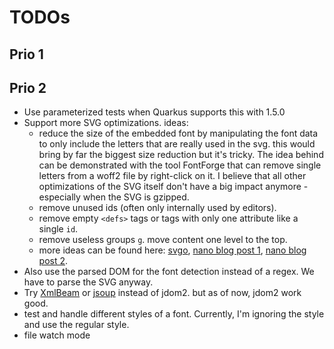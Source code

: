 # TODOs

## Prio 1

## Prio 2

- Use parameterized tests when Quarkus supports this with 1.5.0
- Support more SVG optimizations. ideas:
    - reduce the size of the embedded font by manipulating the font data to only include the letters that are really used in the svg. this would bring by far the biggest size reduction but it's tricky. The idea behind can be demonstrated with the tool FontForge that can remove single letters from a woff2 file by right-click on it. I believe that all other optimizations of the SVG itself don't have a big impact anymore - especially when the SVG is gzipped.
    - remove unused ids (often only internally used by editors).
    - remove empty `<defs>` tags or tags with only one attribute like a single `id`.
    - remove useless groups `g`. move content one level to the top.
    - more ideas can be found here: [svgo](https://github.com/svg/svgo), [nano blog post 1](https://vecta.io/blog/how-nano-compresses-svg/), [nano blog post 2](https://vecta.io/blog/tips-for-smaller-svg-sizes). 
- Also use the parsed DOM for the font detection instead of a regex. We have to parse the SVG anyway.
- Try [XmlBeam](https://xmlbeam.org/) or [jsoup](https://jsoup.org/) instead of jdom2. but as of now, jdom2 work good.
- test and handle different styles of a font. Currently, I'm ignoring the style and use the regular style.
- file watch mode